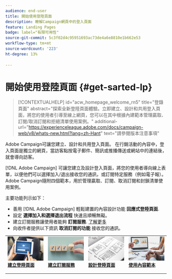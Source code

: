 ```yaml
---
audience: end-user
title: 開始使用登陸頁面
description: 瞭解Campaign網頁中的登入頁面
feature: Landing Pages
badge: label="有限可用性"
source-git-commit: 5c3f02d4c95951693ac73de4a6e8810e1b662e53
workflow-type: tm+mt
source-wordcount: '223'
ht-degree: 13%

---
```


# 開始使用登陸頁面 {#get-sarted-lp}

>[!CONTEXTUALHELP]
>id="acw_homepage_welcome_rn5"
>title="登錄頁面"
>abstract="探索全新登陸頁面體驗。立即建立、設計和共用登入頁面，將您的使用者引導至線上網頁，您可以在其中根據內建範本管理贏取、訂閱/取消訂閱和拒絕清單使用案例。"
>additional-url="https://experienceleague.adobe.com/docs/campaign-web/v8/whats-new.html?lang=zh-Hant" text="請參閱版本注意事項"

Adobe Campaign可讓您建立、設計和共用登入頁面。 在行銷活動的內容中，登入頁面是獨立的網頁，當訪客點按電子郵件、簡訊或推播傳送或網站中的連結後，就會導向訪客。

[!DNL Adobe Campaign] 可讓您建立及設計登入頁面，將您的使用者導向線上表單，以便他們可以選擇加入/退出接收您的通訊，或訂閱特定服務（例如電子報）。 Adobe Campaign隨附四個範本，用於管理贏取、訂閱、取消訂閱和封鎖清單使用案例。

主要功能列示如下：

* 善用 [!DNL Adobe Campaign] 輕鬆建置的內容設計功能 **回應式登陸頁面**.
* 設定 **選擇加入和選擇退出流程** 快速且順暢無礙。
* 建立訂閱服務讓使用者能夠 **訂閱服務**. [了解更多](../audience/manage-services.md)
* 向收件者提供以下資訊 **取消訂閱的功能** 接收您的通訊。
  <!--Send a **confirmation email** upon opt-in or opt-out.-->

<table style="table-layout:fixed"><tr style="border: 0;">
<td>
<a href="create-lp.md">
<img alt="銷售機會" src="../assets/do-not-localize/lp-subscription.jpeg">
</a>
<div><a href="create-lp.md"><strong>建立登陸頁面</strong>
</div>
<p>
</td>
<td>
<a href="../audience/manage-services.md">
<img alt="不常使用" src="../assets/do-not-localize/lp-list.jpg">
</a>
<div>
<a href="../audience/manage-services.md"><strong>建立訂閱服務</strong></a>
</div>
<p></td>
<td>
<a href="lp-content.md">
<img alt="驗證" src="../assets/do-not-localize/lp-design.jpg">
</a>
<div>
<a href="lp-content.md"><strong>設計登陸頁面</strong></a>
</div>
<p>
</td>
<td>
<a href="lp-templates.md">
<img alt="驗證" src="../assets/do-not-localize/lp-reporting.jpg">
</a>
<div>
<a href="lp-templates.md"><strong>使用內容範本</strong></a>
</div>
<p>
</td>
</tr></table>
